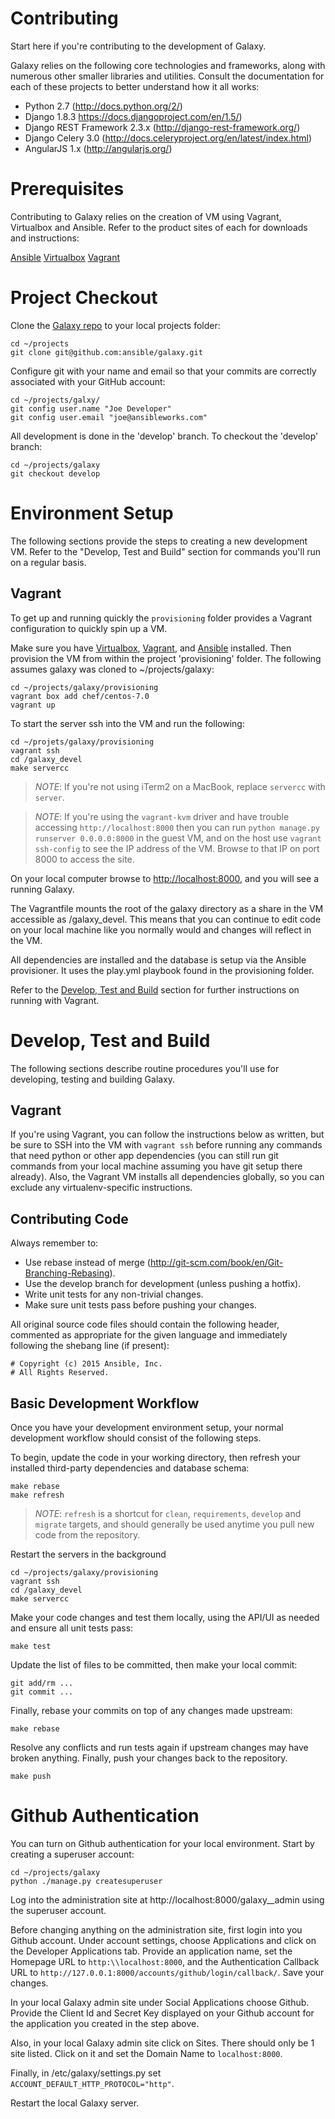 Contributing
============

Start here if you're contributing to the development of Galaxy.

Galaxy relies on the following core technologies and frameworks, along with numerous other smaller libraries and utilities. Consult the documentation for each of these projects to better understand how it all works:

* Python 2.7 (http://docs.python.org/2/)
* Django 1.8.3 https://docs.djangoproject.com/en/1.5/)
* Django REST Framework 2.3.x (http://django-rest-framework.org/)
* Django Celery 3.0 (http://docs.celeryproject.org/en/latest/index.html)
* AngularJS 1.x (http://angularjs.org/)


Prerequisites
=============
Contributing to Galaxy relies on the creation of VM using Vagrant, Virtualbox and Ansible. Refer to the product sites of each for downloads and instructions:

[Ansible](http://docs.ansible.com/ansible/intro_installation.html)
[Virtualbox](https://www.virtualbox.org/wiki/Downloads)
[Vagrant](http://www.vagrantup.com)


Project Checkout
================

Clone the [Galaxy repo](https://github.com/ansible/galaxy) to your local projects folder:

```
cd ~/projects
git clone git@github.com:ansible/galaxy.git
```

Configure git with your name and email so that your commits are correctly associated with your GitHub account:

```
cd ~/projects/galxy/
git config user.name "Joe Developer"
git config user.email "joe@ansibleworks.com"
```

All development is done in the 'develop' branch. To checkout the 'develop' branch:

```
cd ~/projects/galaxy
git checkout develop
```

Environment Setup
=================

The following sections provide the steps to creating a new development VM. Refer to the "Develop, Test and Build" section for commands you'll run on a regular basis.


Vagrant
-------

To get up and running quickly the `provisioning` folder provides a Vagrant configuration to quickly spin up a VM.

Make sure you have [Virtualbox](https://www.virtualbox.org/wiki/Downloads), [Vagrant](http://www.vagrantup.com), and [Ansible](http://docs.ansible.com) installed. Then provision the VM from within the project 'provisioning' folder. The following assumes galaxy was cloned to ~/projects/galaxy:

```
cd ~/projects/galaxy/provisioning
vagrant box add chef/centos-7.0
vagrant up
```

To start the server ssh into the VM and run the following:

```
cd ~/projets/galaxy/provisioning
vagrant ssh
cd /galaxy_devel
make servercc
```
> *NOTE*: If you're not using iTerm2 on a MacBook, replace `servercc` with `server`.

> *NOTE*: If you're using the `vagrant-kvm` driver and have trouble accessing `http://localhost:8000` then you can run `python manage.py runserver 0.0.0.0:8000` in the guest VM, and on the host use `vagrant ssh-config` to see the IP address of the VM. Browse to that IP on port 8000 to access the site.

On your local computer browse to <http://localhost:8000>, and you will see a running Galaxy.

The Vagrantfile mounts the root of the galaxy directory as a share in the VM accessible as /galaxy_devel. This means that you can continue to edit code on your local machine like you normally would and changes will reflect in the VM.

All dependencies are installed and the database is setup via the Ansible provisioner. It uses the play.yml playbook found in the provisioning folder.

Refer to the [Develop, Test and Build](#Develop,_Test_and_Build) section for further instructions on running with Vagrant.


Develop, Test and Build
=======================

The following sections describe routine procedures you'll use for developing, testing and building Galaxy.

Vagrant
-------

If you're using Vagrant, you can follow the instructions below as written, but be sure to SSH into the VM with `vagrant ssh` before running any commands that need python or other app dependencies (you can still run git commands from your local machine assuming you have git setup there already). Also, the Vagrant VM installs all dependencies globally, so you can exclude any virtualenv-specific instructions.

Contributing Code
-----------------

Always remember to:

* Use rebase instead of merge (http://git-scm.com/book/en/Git-Branching-Rebasing).
* Use the develop branch for development (unless pushing a hotfix).
* Write unit tests for any non-trivial changes.
* Make sure unit tests pass before pushing your changes.

All original source code files should contain the following header, commented
as appropriate for the given language and immediately following the shebang
line (if present):

    # Copyright (c) 2015 Ansible, Inc.
    # All Rights Reserved.

Basic Development Workflow
---------------------------

Once you have your development environment setup, your normal development workflow should consist of the following steps.

To begin, update the code in your working directory, then refresh your installed third-party dependencies and database schema:

    make rebase
    make refresh

> *NOTE*: `refresh` is a shortcut for `clean`, `requirements`, `develop` and `migrate` targets, and should generally be used anytime you pull new code from the repository.

Restart the servers in the background

    cd ~/projects/galaxy/provisioning
    vagrant ssh
    cd /galaxy_devel
    make servercc

Make your code changes and test them locally, using the API/UI as needed and ensure all unit tests pass:

    make test

Update the list of files to be committed, then make your local commit:

    git add/rm ...
    git commit ...

Finally, rebase your commits on top of any changes made upstream:

    make rebase

Resolve any conflicts and run tests again if upstream changes may have broken
anything.  Finally, push your changes back to the repository.

    make push


Github Authentication
=====================
You can turn on Github authentication for your local environment. Start by creating a superuser account:

    cd ~/projects/galaxy
    python ./manage.py createsuperuser

Log into the administration site at http://localhost:8000/galaxy__admin using the superuser account.

Before changing anything on the administration site, first login into you Github account. Under account settings, choose Applications and click
on the Developer Applications tab.  Provide an application name, set the Homepage URL to `http:\\localhost:8000`, and the Authentication Callback URL to `http://127.0.0.1:8000/accounts/github/login/callback/`. Save your changes.

In your local Galaxy admin site under Social Applications choose Github. Provide the Client Id and Secret Key displayed on your Github account for the
application you created in the step above.

Also, in your local Galaxy admin site click on Sites. There should only be 1 site listed. Click on it and set the Domain Name to `localhost:8000`.

Finally, in /etc/galaxy/settings.py set `ACCOUNT_DEFAULT_HTTP_PROTOCOL="http"`.

Restart the local Galaxy server. 

